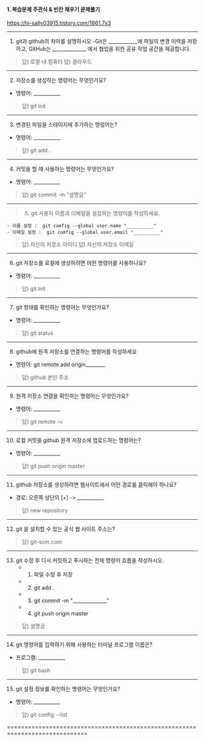 
#### 1. 복습문제  주관식 & 빈칸 채우기 문제풀기

https://hi-sally03915.tistory.com/1861.7x3

---
1. git과 github의 차이를 설명하시오
    -Git은 ____________에 파일의 변경 이력을 저장하고, 
    GitHub는 ______________ 에서 협업을 위한 공유 작업 공간을 제공합니다.

> 답) 로컬 내 컴퓨터
> 답) 클라우드

---
2. 저장소를 생성하는 명렁어는 무엇인가요?
 - 명령어: ___________

> 답) git init

---
3. 변경된 파일을 스테이지에 추가하는 명렁어는?
 - 명령어: ___________

> 답) git add . 

---
4. 커밋을 할 때 사용하는 명령어는 무엇인가요?
 - 명령어: ___________

> 답) git commit -m "설명글" 

---
> 5. git 사용자 이름과 이메일을 설정하는 명령어를 작성하세요.

    - 이름 설정 :  git comfig --global user.name "__________"
    - 이메일 설정 :  git comfig --global user.email "__________"

> 답) 자신의 저장소 아이디
> 답) 자신의 저장소 이메일

---
6. git 저장소를 로컬에 생성하려면 어떤 명령어를 사용하나요?
 - 명령어: ___________

> 답) git init

---
7. git 항태를 확인하는 명령어는 무엇인가요?
 - 명령어: ___________

> 답) git status

---
8. github에 원격 저장소를 연결하는 명령어를 작성하세요
 - 명령어: git remote add origin________

> 답) github 본인 주소

---
9. 원격 저장소 연결을 확인하는 명령어는 무엇인가요?
 - 명령어: ___________

> 답) git remote -v

---
10. 로컬 커밋을 github 원격 저장소에 업로드하는 명령어는?
 - 명령어: ___________

> 답) git push origin master

---
11. github 저장소를 생성하려면 웹사이트에서 어떤 경로를 클릭해야 하나요?
 - 경로: 오른쪽 상단의 [+] -> ___________

> 답) new repository

---
12. git 을 설치할 수 있는 공식 웹 사이트 주소는?

> 답) git-scm.com

---
13. git 수정 후 다시 커밋하고 푸시하는 전체 명령어 흐름을 작성하시오.
    - 1) 파일 수정 후 저장
    - 2) git add .
    - 3) git commit -m "______________"
    - 4) git push origin master

> 답) 설명글

---
14. git 명령어를 입력하기 위해 사용하는 터미널 프로그램 이름은?
 - 프로그램: ___________

> 답) git bash

---
15. git 설정 정보를 확인하는 명령어는 무엇인가요?
 - 명령어: ___________

> 답) git config --list

=============================================================================
